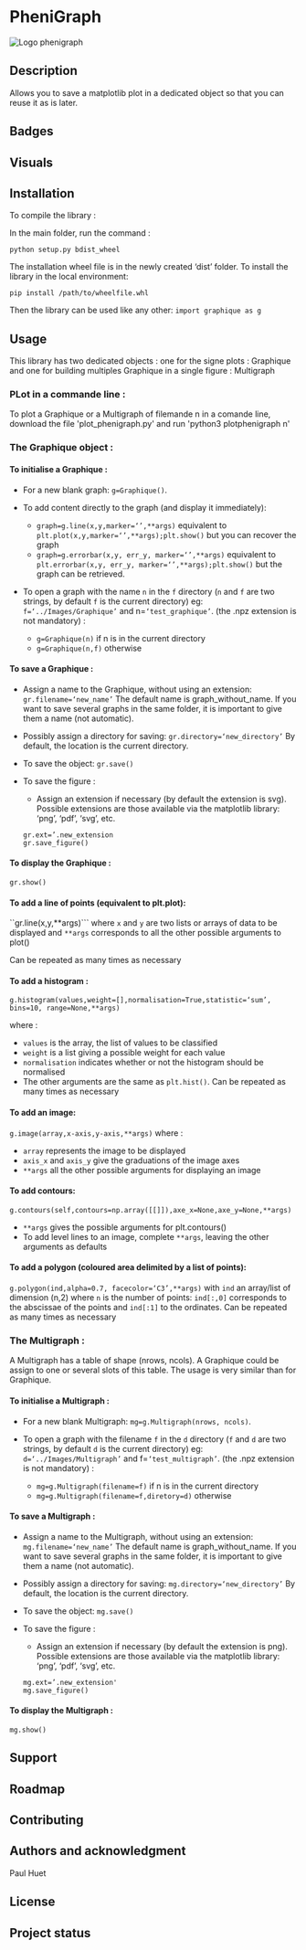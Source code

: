 # PheniGraph

![Logo phenigraph](logo.png)
## Description
Allows you to save a matplotlib plot in a dedicated object so that you can reuse it as is later.

## Badges

## Visuals

## Installation

To compile the library :

In the main folder, run the command :

`python setup.py bdist_wheel`

The installation wheel file is in the newly created ‘dist’ folder.
To install the library in the local environment:

`pip install /path/to/wheelfile.whl`

Then the library can be used like any other:
`import graphique as g`

## Usage
 
This library has two dedicated objects : one for the signe plots : Graphique and one 
for building multiples Graphique in a single figure : Multigraph

### PLot in a commande line :

To plot a Graphique or a Multigraph of filemande n in a comande line, download the file 'plot_phenigraph.py' 
and run 'python3 plotphenigraph n'

### The Graphique object :
#### To initialise a Graphique :

- For a new blank graph: `g=Graphique()`.

- To add content directly to the graph (and display it immediately):
	- `graph=g.line(x,y,marker=‘’,**args)` equivalent to `plt.plot(x,y,marker=‘’,**args);plt.show()` but you can recover the graph
	- `graph=g.errorbar(x,y, err_y, marker=‘’,**args)` equivalent to `plt.errorbar(x,y, err_y, marker=‘’,**args);plt.show()` but the graph can be retrieved.

- To open a graph with the name `n` in the `f` directory
(`n` and `f` are two strings, by default `f` is the current directory)
eg:
	`f=‘../Images/Graphique’` and n=`‘test_graphique’`.
(the .npz extension is not mandatory) :
	- `g=Graphique(n)` if n is in the current directory
	- `g=Graphique(n,f)` otherwise

#### To save a Graphique :
- Assign a name to the Graphique, without using an extension:
	`gr.filename=‘new_name’`
	The default name is graph_without_name.
    If you want to save several graphs in the same folder, it is important to give them a name (not automatic).


- Possibly assign a directory for saving:
	`gr.directory=‘new_directory’` By default, the location is the current directory.

- To save the object:
	`gr.save()`
- To save the figure :
	- Assign an extension if necessary (by default the extension is svg). 
  Possible extensions are those available via the matplotlib library: ‘png’, ‘pdf’, ‘svg’, etc.
	```
	gr.ext=’.new_extension
	gr.save_figure()
	```

#### To display the Graphique :
```gr.show()```

#### To add a line of points (equivalent to plt.plot):

``gr.line(x,y,**args)```
where `x` and `y` are two lists or arrays of data to be displayed and
`**args` corresponds to all the other possible arguments to plot()

Can be repeated as many times as necessary

#### To add a histogram :

`g.histogram(values,weight=[],normalisation=True,statistic=‘sum’, bins=10, range=None,**args)` 

where :
- `values` is the array, the list of values to be classified
- `weight` is a list giving a possible weight for each value
- `normalisation` indicates whether or not the histogram should be normalised
- The other arguments are the same as `plt.hist()`.
Can be repeated as many times as necessary
	

#### To add an image:

`g.image(array,x-axis,y-axis,**args)`
where :
- `array` represents the image to be displayed
- `axis_x` and `axis_y` give the graduations of the image axes
- `**args` all the other possible arguments for displaying an image



#### To add contours:
`g.contours(self,contours=np.array([[]]),axe_x=None,axe_y=None,**args) `
- `**args` gives the possible arguments for plt.contours()
- To add level lines to an image, complete `**args`, leaving the other arguments as defaults



#### To add a polygon (coloured area delimited by a list of points): 

`g.polygon(ind,alpha=0.7, facecolor=‘C3’,**args)`
with `ind` an array/list of dimension (n,2) where `n` is the number of points: `ind[:,0]` corresponds to the abscissae of the points and `ind[:1]` to the ordinates.
Can be repeated as many times as necessary

### The Multigraph :

A Multigraph has a table of shape (nrows, ncols). A Graphique could be assign to one
or several slots of this table.
The usage is very similar than for Graphique.

#### To initialise a Multigraph :

- For a new blank Multigraph: `mg=g.Multigraph(nrows, ncols)`.


- To open a graph with the filename `f` in the `d` directory
(`f` and `d` are two strings, by default `d` is the current directory)
eg:
	`d=‘../Images/Multigraph’` and f=`‘test_multigraph’`.
(the .npz extension is not mandatory) :
	- `mg=g.Multigraph(filename=f)` if n is in the current directory
	- `mg=g.Multigraph(filename=f,diretory=d)` otherwise

#### To save a Multigraph :
- Assign a name to the Multigraph, without using an extension:
	`mg.filename=‘new_name’`
	The default name is graph_without_name.
    If you want to save several graphs in the same folder, it is important to give them a name (not automatic).


- Possibly assign a directory for saving:
	`mg.directory=‘new_directory’` By default, the location is the current directory.

- To save the object:
	`mg.save()`
- To save the figure :
	- Assign an extension if necessary (by default the extension is png). 
  Possible extensions are those available via the matplotlib library: ‘png’, ‘pdf’, ‘svg’, etc.
	```
	mg.ext=’.new_extension'
	mg.save_figure()
	```

#### To display the Multigraph :
```mg.show()```



## Support

## Roadmap

## Contributing

## Authors and acknowledgment
Paul Huet

## License


## Project status
